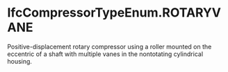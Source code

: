 IfcCompressorTypeEnum.ROTARYVANE
================================
Positive-displacement rotary compressor using a roller mounted on the
eccentric of a shaft with multiple vanes in the nontotating cylindrical
housing.


